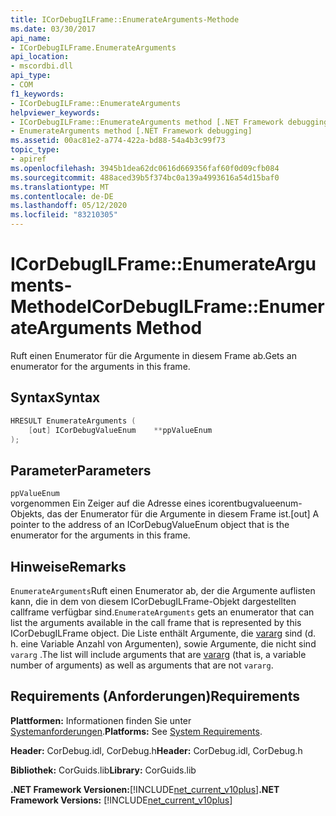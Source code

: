 ```yaml
---
title: ICorDebugILFrame::EnumerateArguments-Methode
ms.date: 03/30/2017
api_name:
- ICorDebugILFrame.EnumerateArguments
api_location:
- mscordbi.dll
api_type:
- COM
f1_keywords:
- ICorDebugILFrame::EnumerateArguments
helpviewer_keywords:
- ICorDebugILFrame::EnumerateArguments method [.NET Framework debugging]
- EnumerateArguments method [.NET Framework debugging]
ms.assetid: 00ac81e2-a774-422a-bd88-54a4b3c99f73
topic_type:
- apiref
ms.openlocfilehash: 3945b1dea62dc0616d669356faf60f0d09cfb084
ms.sourcegitcommit: 488aced39b5f374bc0a139a4993616a54d15baf0
ms.translationtype: MT
ms.contentlocale: de-DE
ms.lasthandoff: 05/12/2020
ms.locfileid: "83210305"
---
```

# <a name="icordebugilframeenumeratearguments-method"></a><span data-ttu-id="e1bd4-102">ICorDebugILFrame::EnumerateArguments-Methode</span><span class="sxs-lookup"><span data-stu-id="e1bd4-102">ICorDebugILFrame::EnumerateArguments Method</span></span>
<span data-ttu-id="e1bd4-103">Ruft einen Enumerator für die Argumente in diesem Frame ab.</span><span class="sxs-lookup"><span data-stu-id="e1bd4-103">Gets an enumerator for the arguments in this frame.</span></span>  
  
## <a name="syntax"></a><span data-ttu-id="e1bd4-104">Syntax</span><span class="sxs-lookup"><span data-stu-id="e1bd4-104">Syntax</span></span>  
  
```cpp  
HRESULT EnumerateArguments (  
    [out] ICorDebugValueEnum    **ppValueEnum  
);  
```  
  
## <a name="parameters"></a><span data-ttu-id="e1bd4-105">Parameter</span><span class="sxs-lookup"><span data-stu-id="e1bd4-105">Parameters</span></span>  
 `ppValueEnum`  
 <span data-ttu-id="e1bd4-106">vorgenommen Ein Zeiger auf die Adresse eines icorentbugvalueenum-Objekts, das der Enumerator für die Argumente in diesem Frame ist.</span><span class="sxs-lookup"><span data-stu-id="e1bd4-106">[out] A pointer to the address of an ICorDebugValueEnum object that is the enumerator for the arguments in this frame.</span></span>  
  
## <a name="remarks"></a><span data-ttu-id="e1bd4-107">Hinweise</span><span class="sxs-lookup"><span data-stu-id="e1bd4-107">Remarks</span></span>  
 <span data-ttu-id="e1bd4-108">`EnumerateArguments`Ruft einen Enumerator ab, der die Argumente auflisten kann, die in dem von diesem ICorDebugILFrame-Objekt dargestellten callframe verfügbar sind.</span><span class="sxs-lookup"><span data-stu-id="e1bd4-108">`EnumerateArguments` gets an enumerator that can list the arguments available in the call frame that is represented by this ICorDebugILFrame object.</span></span> <span data-ttu-id="e1bd4-109">Die Liste enthält Argumente, die [vararg](/cpp/windows/vararg) sind (d. h. eine Variable Anzahl von Argumenten), sowie Argumente, die nicht sind `vararg` .</span><span class="sxs-lookup"><span data-stu-id="e1bd4-109">The list will include arguments that are [vararg](/cpp/windows/vararg) (that is, a variable number of arguments) as well as arguments that are not `vararg`.</span></span>  
  
## <a name="requirements"></a><span data-ttu-id="e1bd4-110">Requirements (Anforderungen)</span><span class="sxs-lookup"><span data-stu-id="e1bd4-110">Requirements</span></span>  
 <span data-ttu-id="e1bd4-111">**Plattformen:** Informationen finden Sie unter [Systemanforderungen](../../get-started/system-requirements.md).</span><span class="sxs-lookup"><span data-stu-id="e1bd4-111">**Platforms:** See [System Requirements](../../get-started/system-requirements.md).</span></span>  
  
 <span data-ttu-id="e1bd4-112">**Header:** CorDebug.idl, CorDebug.h</span><span class="sxs-lookup"><span data-stu-id="e1bd4-112">**Header:** CorDebug.idl, CorDebug.h</span></span>  
  
 <span data-ttu-id="e1bd4-113">**Bibliothek:** CorGuids.lib</span><span class="sxs-lookup"><span data-stu-id="e1bd4-113">**Library:** CorGuids.lib</span></span>  
  
 <span data-ttu-id="e1bd4-114">**.NET Framework Versionen:**[!INCLUDE[net_current_v10plus](../../../../includes/net-current-v10plus-md.md)]</span><span class="sxs-lookup"><span data-stu-id="e1bd4-114">**.NET Framework Versions:** [!INCLUDE[net_current_v10plus](../../../../includes/net-current-v10plus-md.md)]</span></span>
